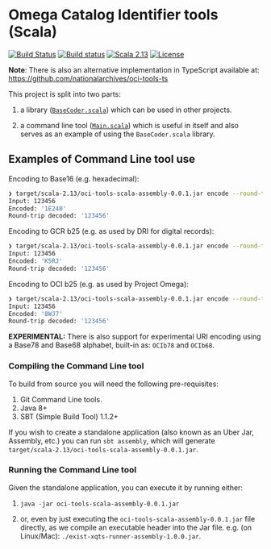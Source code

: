 # Omega Catalog Identifier tools (Scala)
 
[![Build Status](https://travis-ci.com/nationalarchives/oci-tools-scala.png?branch=master)](https://travis-ci.com/nationalarchives/oci-tools-scala)
[![Build status](https://ci.appveyor.com/api/projects/status/s8ps0eyulq9mqo6k/branch/master?svg=true)](https://ci.appveyor.com/project/AdamRetter/oci-tools-scala/branch/master)
[![Scala 2.13](https://img.shields.io/badge/scala-2.13-red.svg)](http://scala-lang.org)
[![License](https://img.shields.io/badge/license-MIT-blue.svg)](https://opensource.org/licenses/MIT)
 
**Note**: There is also an alternative implementation in TypeScript available at:
https://github.com/nationalarchives/oci-tools-ts

This project is split into two parts:
1. a library ([`BaseCoder.scala`](https://github.com/nationalarchives/oci-tools-scala/blob/master/src/main/scala/uk/gov/nationalarchives/oci/BaseCoder.scala))
which can be used in other projects.

2. a command line tool ([`Main.scala`](https://github.com/nationalarchives/oci-tools-scala/blob/master/src/main/scala/uk/gov/nationalarchives/oci/Main.scala))
which is useful in itself and also serves as an example of using the `BaseCoder.scala` library.


## Examples of Command Line tool use
Encoding to Base16 (e.g. hexadecimal):
```bash
❯ target/scala-2.13/oci-tools-scala-assembly-0.0.1.jar encode --round-trip 16 123456 HEX
Input: 123456
Encoded: '1E240'
Round-trip decoded: '123456'
```

Encoding to GCR b25 (e.g. as used by DRI for digital records):
```bash
❯ target/scala-2.13/oci-tools-scala-assembly-0.0.1.jar encode --round-trip 25 123456 GCRb25
Input: 123456
Encoded: 'K5RJ'
Round-trip decoded: '123456'
```

Encoding to OCI b25 (e.g. as used by Project Omega):
```bash
❯ target/scala-2.13/oci-tools-scala-assembly-0.0.1.jar encode --round-trip 25 123456 OCIb25
Input: 123456
Encoded: '8WJ7'
Round-trip decoded: '123456'
```

**EXPERIMENTAL:** There is also support for experimental URI encoding using a Base78 and Base68 alphabet, built-in as: `OCIb78` and `OCIb68`.

### Compiling the Command Line tool
To build from source you will need the following pre-requisites:

1. Git Command Line tools.
2. Java 8+
3. SBT (Simple Build Tool) 1.1.2+

If you wish to create a standalone application (also known as an Uber Jar, Assembly, etc.)
you can run `sbt assembly`, which will generate `target/scala-2.13/oci-tools-scala-assembly-0.0.1.jar`.

### Running the Command Line tool
Given the standalone application, you can execute it by running either:

1. `java -jar oci-tools-scala-assembly-0.0.1.jar`

2. or, even by just executing the `oci-tools-scala-assembly-0.0.1.jar` file directly, as we
compile an executable header into the Jar file. e.g. (on Linux/Mac): `./exist-xqts-runner-assembly-1.0.0.jar`.
